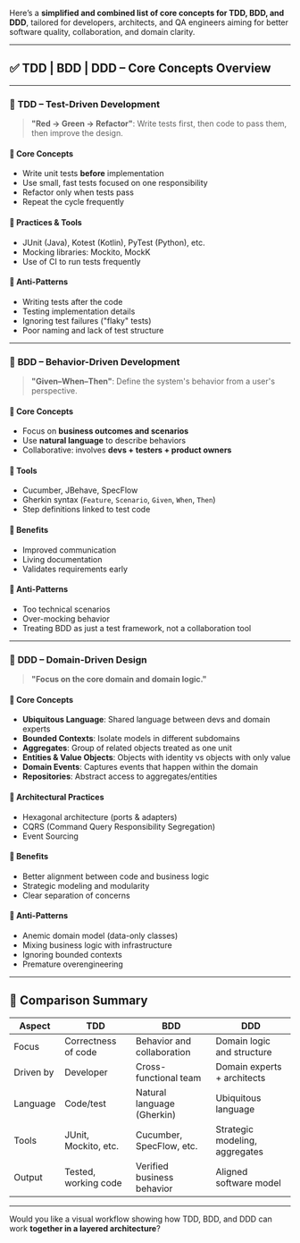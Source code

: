 
Here’s a **simplified and combined list of core concepts for TDD, BDD, and DDD**, tailored for developers, architects, and QA engineers aiming for better software quality, collaboration, and domain clarity.

---

## ✅ **TDD | BDD | DDD – Core Concepts Overview**

---

### 🧪 **TDD – Test-Driven Development**

> **"Red → Green → Refactor"**: Write tests first, then code to pass them, then improve the design.

#### 🔷 Core Concepts

* Write unit tests **before** implementation
* Use small, fast tests focused on one responsibility
* Refactor only when tests pass
* Repeat the cycle frequently

#### 🔷 Practices & Tools

* JUnit (Java), Kotest (Kotlin), PyTest (Python), etc.
* Mocking libraries: Mockito, MockK
* Use of CI to run tests frequently

#### 🔷 Anti-Patterns

* Writing tests after the code
* Testing implementation details
* Ignoring test failures ("flaky" tests)
* Poor naming and lack of test structure

---

### 🤝 **BDD – Behavior-Driven Development**

> **"Given–When–Then"**: Define the system's behavior from a user's perspective.

#### 🔷 Core Concepts

* Focus on **business outcomes and scenarios**
* Use **natural language** to describe behaviors
* Collaborative: involves **devs + testers + product owners**

#### 🔷 Tools

* Cucumber, JBehave, SpecFlow
* Gherkin syntax (`Feature`, `Scenario`, `Given`, `When`, `Then`)
* Step definitions linked to test code

#### 🔷 Benefits

* Improved communication
* Living documentation
* Validates requirements early

#### 🔷 Anti-Patterns

* Too technical scenarios
* Over-mocking behavior
* Treating BDD as just a test framework, not a collaboration tool

---

### 🧠 **DDD – Domain-Driven Design**

> **"Focus on the core domain and domain logic."**

#### 🔷 Core Concepts

* **Ubiquitous Language**: Shared language between devs and domain experts
* **Bounded Contexts**: Isolate models in different subdomains
* **Aggregates**: Group of related objects treated as one unit
* **Entities & Value Objects**: Objects with identity vs objects with only value
* **Domain Events**: Captures events that happen within the domain
* **Repositories**: Abstract access to aggregates/entities

#### 🔷 Architectural Practices

* Hexagonal architecture (ports & adapters)
* CQRS (Command Query Responsibility Segregation)
* Event Sourcing

#### 🔷 Benefits

* Better alignment between code and business logic
* Strategic modeling and modularity
* Clear separation of concerns

#### 🔷 Anti-Patterns

* Anemic domain model (data-only classes)
* Mixing business logic with infrastructure
* Ignoring bounded contexts
* Premature overengineering

---

## 🔄 **Comparison Summary**

| Aspect    | TDD                  | BDD                        | DDD                            |
| --------- | -------------------- | -------------------------- | ------------------------------ |
| Focus     | Correctness of code  | Behavior and collaboration | Domain logic and structure     |
| Driven by | Developer            | Cross-functional team      | Domain experts + architects    |
| Language  | Code/test            | Natural language (Gherkin) | Ubiquitous language            |
| Tools     | JUnit, Mockito, etc. | Cucumber, SpecFlow, etc.   | Strategic modeling, aggregates |
| Output    | Tested, working code | Verified business behavior | Aligned software model         |

---

Would you like a visual workflow showing how TDD, BDD, and DDD can work **together in a layered architecture**?
